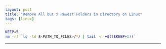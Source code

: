 ```yaml
---
layout: post
title: "Remove All but x Newest Folders in Directory on Linux"
tags: [linux]
---
```


```bash
KEEP=5
rm -rf `ls -td $<PATH_TO_FILES>/*/ | tail -n +$(($KEEP+1))`
```

---
